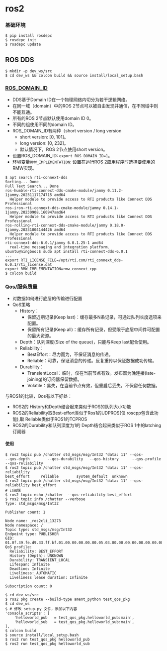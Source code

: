 # ros2


### 基础环境
```shell
$ pip install rosdepc
$ rosdepc init
$ rosdepc update
```

## ROS DDS

```shell
$ mkdir -p dev_ws/src
$ cd dev_ws && colcon build && source install/local_setup.bash
```
### [ROS_DOMAIN_ID](https://docs.ros.org/en/rolling/Concepts/Intermediate/About-Domain-ID.html)
- DDS基于Domain ID在一个物理网络内切分为若干逻辑网络。
- 在同一域（domain）中的ROS 2节点可以被自由发现并通信，在不同域中则不能互通。
- 所有的ROS 2节点默认使用domain ID 0。
- 不同的组使用不同的domain ID。
- ROS_DOMAIN_ID有两种（short version / long version
  - short version: [0, 101]。
  - long version: [0, 232]。
  - 默认情况下，ROS 2节点使用short version。
- 设置ROS_DOMAIN_ID: `export ROS_DOMAIN_ID=1`。
- 环境变量`RMW_IMPLEMENTATION`: 设置在运行ROS 2应用程序时选择要使用的RMW实现。

```shell
$ apt search rti-connext-dds
Sorting... Done
Full Text Search... Done
ros-humble-rti-connext-dds-cmake-module/jammy 0.11.2-1jammy.20231117174715 amd64
  Helper module to provide access to RTI products like Connext DDS Professional
ros-iron-rti-connext-dds-cmake-module/jammy 0.14.1-1jammy.20230908.160947amd64
  Helper module to provide access to RTI products like Connext DDS Professional
ros-rolling-rti-connext-dds-cmake-module/jammy 0.18.0-1jammy.20231004144426 amd64
  Helper module to provide access to RTI products like Connext DDS Professional
rti-connext-dds-6.0.1/jammy 6.0.1.25-1 amd64
  real-time messaging and integration platform.
ubuntu@ningboo:$ sudo apt install rti-connext-dds-6.0.1
...
export RTI_LICENSE_FILE=/opt/rti.com/rti_connext_dds-6.0.1/rti_license.dat
export RMW_IMPLEMENTATION=rmw_connext_cpp
$ colcon build
```

### Qos/服务质量
- 对数据如何进行底层的传输进行配置
- QoS策略
  - History：
    - 保留近期记录(Keep last)：缓存最多N条记录，可通过队列长度选项来配置。
    - 保留所有记录(Keep all)：缓存所有记录，但受限于底层中间件可配置的最大资源。
  - Depth：队列深度(Size of the queue)，只能与Keep last配合使用。
  - Reliability：
    - BestEffort：尽力而为，不保证消息的传递。
    - Reliable：可靠，保证消息的传递。反复重传以保证数据成功传输。
  - Durability：
    - TransientLocal：临时，仅在当前节点有效。发布器为晚连接(late-joining)的订阅器保留数据。
    - Volatile：易失，在当前节点有效，但重启后丢失。不保留任何数据。


与ROS1的比较，Qos有以下好处：
- ROS2的 History和Depth结合起来类似于ROS的队列大小功能
- ROS2的Reliability取Best-effort类似于Ros1的UDPROS(仅 roscpp包含此功能),取 Reliable类似于ROS1的TCPROS
- ROS2的Durability和队列深度为1的 Depth结合起来类似于ROS 1中的latching订阅器

#### 使用
```shell  
$ ros2 topic pub /chatter std_msgs/msg/Int32 "data: 11" --qos-
--qos-depth        --qos-durability   --qos-history      --qos-profile      --qos-reliability
$ ros2 topic pub /chatter std_msgs/msg/Int32 "data: 11" --qos-reliability 
best_effort     reliable        system_default  unknown 
$ ros2 topic pub /chatter std_msgs/msg/Int32 "data: 11" --qos-reliability best_effort
# 订阅端
$ ros2 topic echo /chatter  --qos-reliability best_effort
$ ros2 topic info /chatter --verbose
Type: std_msgs/msg/Int32

Publisher count: 1

Node name: _ros2cli_13273
Node namespace: /
Topic type: std_msgs/msg/Int32
Endpoint type: PUBLISHER
GID: 01.0f.39.fe.d9.33.ff.bf.01.00.00.00.00.00.05.03.00.00.00.00.00.00.00.00
QoS profile:
  Reliability: BEST_EFFORT
  History (Depth): UNKNOWN
  Durability: TRANSIENT_LOCAL
  Lifespan: Infinite
  Deadline: Infinite
  Liveliness: AUTOMATIC
  Liveliness lease duration: Infinite

Subscription count: 0
```

```shell
$ cd dev_ws/src
$ ros2 pkg create --build-type ament_python test_qos_pkg
$ cd dev_ws
$ # 修改 setup.py 文件，添加以下内容
'console_scripts': [
    'helloworld_pub   = test_qos_pkg.helloworld_pub:main',
    'helloworld_sub   = test_qos_pkg.helloworld_sub:main',
],
$ colcon build
$ source install/local_setup.bash
$ ros2 run test_qos_pkg helloworld_pub
$ ros2 run test_qos_pkg helloworld_sub
```